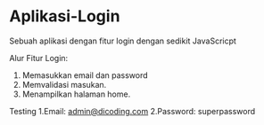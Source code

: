# Aplikasi-Login
Sebuah aplikasi dengan fitur login dengan sedikit JavaScricpt

Alur Fitur Login:
1. Memasukkan email dan password
2. Memvalidasi masukan.
3. Menampilkan halaman home.

Testing
1.Email: admin@dicoding.com
2.Password: superpassword
